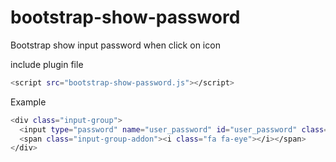 # bootstrap-show-password
Bootstrap show input password when click on icon

include plugin file

```bash
<script src="bootstrap-show-password.js"></script>
```

Example

```bash
<div class="input-group">
  <input type="password" name="user_password" id="user_password" class="form-control" data-toggle="password">
  <span class="input-group-addon"><i class="fa fa-eye"></i></span>
</div>
```

